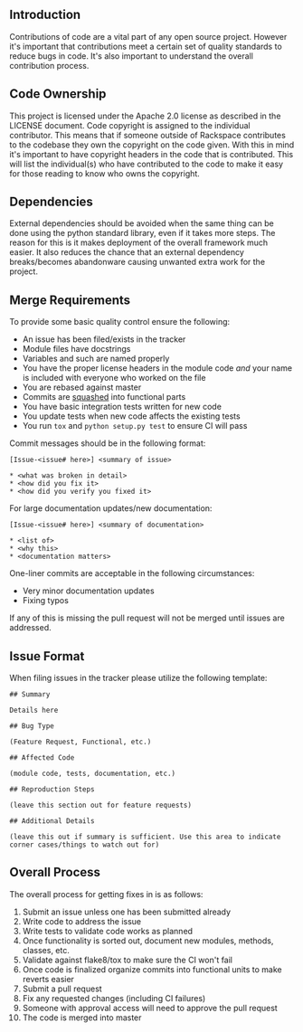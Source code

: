 ## Introduction

Contributions of code are a vital part of any open source project. However it's important that contributions meet a certain set of quality standards to reduce bugs in code. It's also important to understand the overall contribution process.

## Code Ownership

This project is licensed under the Apache 2.0 license as described in the LICENSE document. Code copyright is assigned to the individual contributor. This means that if someone outside of Rackspace contributes to the codebase they own the copyright on the code given. With this in mind it's important to have copyright headers in the code that is contributed. This will list the individual(s) who have contributed to the code to make it easy for those reading to know who owns the copyright.

## Dependencies

External dependencies should be avoided when the same thing can be done using the python standard library, even if it takes more steps. The reason for this is it makes deployment of the overall framework much easier. It also reduces the chance that an external dependency breaks/becomes abandonware causing unwanted extra work for the project.

## Merge Requirements

To provide some basic quality control ensure the following:

* An issue has been filed/exists in the tracker
* Module files have docstrings
* Variables and such are named properly
* You have the proper license headers in the module code *and* your name is included with everyone who worked on the file
* You are rebased against master
* Commits are [squashed](https://git-scm.com/docs/git-rebase#_interactive_mode) into functional parts
* You have basic integration tests written for new code
* You update tests when new code affects the existing tests
* You run `tox` and `python setup.py test` to ensure CI will pass

Commit messages should be in the following format:

```
[Issue-<issue# here>] <summary of issue>

* <what was broken in detail>
* <how did you fix it>
* <how did you verify you fixed it>
```

For large documentation updates/new documentation:

```
[Issue-<issue# here>] <summary of documentation>

* <list of>
* <why this>
* <documentation matters>
```

One-liner commits are acceptable in the following circumstances:

* Very minor documentation updates
* Fixing typos

If any of this is missing the pull request will not be merged until issues are addressed.

## Issue Format

When filing issues in the tracker please utilize the following template:

```
## Summary

Details here

## Bug Type

(Feature Request, Functional, etc.)

## Affected Code

(module code, tests, documentation, etc.)

## Reproduction Steps

(leave this section out for feature requests)

## Additional Details

(leave this out if summary is sufficient. Use this area to indicate corner cases/things to watch out for)
```

## Overall Process

The overall process for getting fixes in is as follows:

1. Submit an issue unless one has been submitted already
2. Write code to address the issue
3. Write tests to validate code works as planned
4. Once functionality is sorted out, document new modules, methods, classes, etc.
5. Validate against flake8/tox to make sure the CI won't fail
6. Once code is finalized organize commits into functional units to make reverts easier
7. Submit a pull request
8. Fix any requested changes (including CI failures)
9. Someone with approval access will need to approve the pull request
10. The code is merged into master
